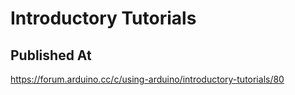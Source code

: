 # Introductory Tutorials

## Published At

https://forum.arduino.cc/c/using-arduino/introductory-tutorials/80
